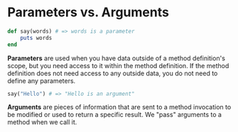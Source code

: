 # Parameters vs. Arguments

```ruby
def say(words) # => words is a parameter
	puts words
end
```

**Parameters** are used when you have data outside of a method definition's scope, but you need access to it within the method definition. If the method definition does not need access to any outside data, you do not need to define any parameters.

```ruby
say("Hello") # => "Hello is an argument"
```

**Arguments** are pieces of information that are sent to a method invocation to be modified or used to return a specific result. We "pass" arguments to a method when we call it.